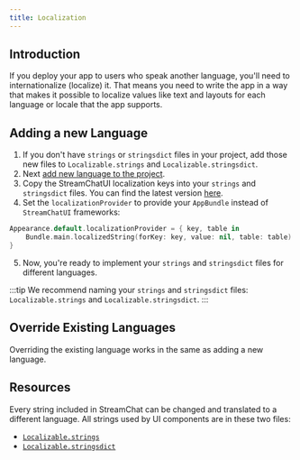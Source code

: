 ```yaml
---
title: Localization
---
```


## Introduction

If you deploy your app to users who speak another language, you'll need to internationalize (localize) it. That means you need to write the app in a way that makes it possible to localize values like text and layouts for each language or locale that the app supports.

## Adding a new Language

1. If you don't have `strings` or `stringsdict` files in your project, add those new files to `Localizable.strings` and `Localizable.stringsdict`.
2. Next [add new language to the project](https://developer.apple.com/documentation/xcode/adding-support-for-languages-and-regions).
3. Copy the StreamChatUI localization keys into your `strings` and `stringsdict` files. You can find the latest version [here](https://github.com/GetStream/stream-chat-swift/blob/main/Sources/StreamChatUI/Resources/en.lproj/).
4. Set the `localizationProvider` to provide your `AppBundle` instead of `StreamChatUI` frameworks:
```swift
Appearance.default.localizationProvider = { key, table in
    Bundle.main.localizedString(forKey: key, value: nil, table: table)
}
```
5. Now, you're ready to implement your `strings` and `stringsdict` files for different languages.

:::tip
We recommend naming your `strings` and `stringsdict` files: `Localizable.strings` and `Localizable.stringsdict`.
:::

## Override Existing Languages

Overriding the existing language works in the same as adding a new language.

## Resources

Every string included in StreamChat can be changed and translated to a different language. All strings used by UI components are in these two files:

- [`Localizable.strings`](https://github.com/GetStream/stream-chat-swift/blob/main/Sources/StreamChatUI/Resources/en.lproj/Localizable.strings) 
- [`Localizable.stringsdict`](https://github.com/GetStream/stream-chat-swift/blob/main/Sources/StreamChatUI/Resources/en.lproj/Localizable.stringsdict)
